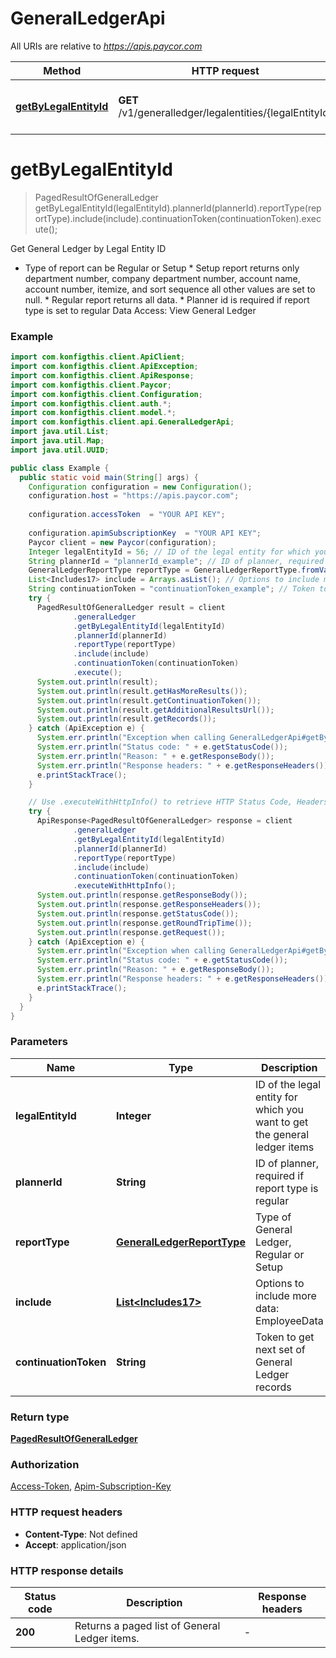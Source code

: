 # GeneralLedgerApi

All URIs are relative to *https://apis.paycor.com*

| Method | HTTP request | Description |
|------------- | ------------- | -------------|
| [**getByLegalEntityId**](GeneralLedgerApi.md#getByLegalEntityId) | **GET** /v1/generalledger/legalentities/{legalEntityId} | Get General Ledger by Legal Entity ID |


<a name="getByLegalEntityId"></a>
# **getByLegalEntityId**
> PagedResultOfGeneralLedger getByLegalEntityId(legalEntityId).plannerId(plannerId).reportType(reportType).include(include).continuationToken(continuationToken).execute();

Get General Ledger by Legal Entity ID

* Type of report can be Regular or Setup     * Setup report returns only department number, company department number, account name, account number, itemize, and sort sequence all other values are set to null.     * Regular report returns all data.  * Planner id is required if report type is set to regular  Data Access: View General Ledger

### Example
```java
import com.konfigthis.client.ApiClient;
import com.konfigthis.client.ApiException;
import com.konfigthis.client.ApiResponse;
import com.konfigthis.client.Paycor;
import com.konfigthis.client.Configuration;
import com.konfigthis.client.auth.*;
import com.konfigthis.client.model.*;
import com.konfigthis.client.api.GeneralLedgerApi;
import java.util.List;
import java.util.Map;
import java.util.UUID;

public class Example {
  public static void main(String[] args) {
    Configuration configuration = new Configuration();
    configuration.host = "https://apis.paycor.com";
    
    configuration.accessToken  = "YOUR API KEY";
    
    configuration.apimSubscriptionKey  = "YOUR API KEY";
    Paycor client = new Paycor(configuration);
    Integer legalEntityId = 56; // ID of the legal entity for which you want to get the general ledger items
    String plannerId = "plannerId_example"; // ID of planner, required if report type is regular
    GeneralLedgerReportType reportType = GeneralLedgerReportType.fromValue("Unknown"); // Type of General Ledger, Regular or Setup 
    List<Includes17> include = Arrays.asList(); // Options to include more data: EmployeeData
    String continuationToken = "continuationToken_example"; // Token to get next set of General Ledger records
    try {
      PagedResultOfGeneralLedger result = client
              .generalLedger
              .getByLegalEntityId(legalEntityId)
              .plannerId(plannerId)
              .reportType(reportType)
              .include(include)
              .continuationToken(continuationToken)
              .execute();
      System.out.println(result);
      System.out.println(result.getHasMoreResults());
      System.out.println(result.getContinuationToken());
      System.out.println(result.getAdditionalResultsUrl());
      System.out.println(result.getRecords());
    } catch (ApiException e) {
      System.err.println("Exception when calling GeneralLedgerApi#getByLegalEntityId");
      System.err.println("Status code: " + e.getStatusCode());
      System.err.println("Reason: " + e.getResponseBody());
      System.err.println("Response headers: " + e.getResponseHeaders());
      e.printStackTrace();
    }

    // Use .executeWithHttpInfo() to retrieve HTTP Status Code, Headers and Request
    try {
      ApiResponse<PagedResultOfGeneralLedger> response = client
              .generalLedger
              .getByLegalEntityId(legalEntityId)
              .plannerId(plannerId)
              .reportType(reportType)
              .include(include)
              .continuationToken(continuationToken)
              .executeWithHttpInfo();
      System.out.println(response.getResponseBody());
      System.out.println(response.getResponseHeaders());
      System.out.println(response.getStatusCode());
      System.out.println(response.getRoundTripTime());
      System.out.println(response.getRequest());
    } catch (ApiException e) {
      System.err.println("Exception when calling GeneralLedgerApi#getByLegalEntityId");
      System.err.println("Status code: " + e.getStatusCode());
      System.err.println("Reason: " + e.getResponseBody());
      System.err.println("Response headers: " + e.getResponseHeaders());
      e.printStackTrace();
    }
  }
}

```

### Parameters

| Name | Type | Description  | Notes |
|------------- | ------------- | ------------- | -------------|
| **legalEntityId** | **Integer**| ID of the legal entity for which you want to get the general ledger items | |
| **plannerId** | **String**| ID of planner, required if report type is regular | [optional] |
| **reportType** | [**GeneralLedgerReportType**](.md)| Type of General Ledger, Regular or Setup  | [optional] [enum: Unknown, Setup, Regular] |
| **include** | [**List&lt;Includes17&gt;**](Includes17.md)| Options to include more data: EmployeeData | [optional] |
| **continuationToken** | **String**| Token to get next set of General Ledger records | [optional] |

### Return type

[**PagedResultOfGeneralLedger**](PagedResultOfGeneralLedger.md)

### Authorization

[Access-Token](../README.md#Access-Token), [Apim-Subscription-Key](../README.md#Apim-Subscription-Key)

### HTTP request headers

 - **Content-Type**: Not defined
 - **Accept**: application/json

### HTTP response details
| Status code | Description | Response headers |
|-------------|-------------|------------------|
| **200** | Returns a paged list of General Ledger items. |  -  |

